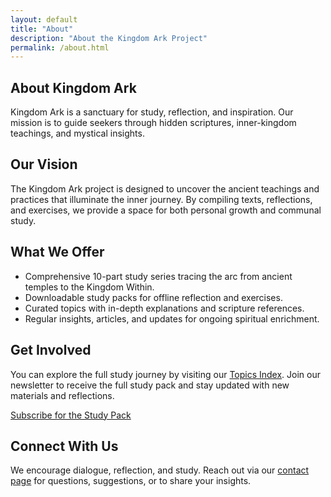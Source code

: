 ```yaml
---
layout: default
title: "About"
description: "About the Kingdom Ark Project"
permalink: /about.html
---
```


<section class="hero">
  <div class="hero-content container">
    <h1>About Kingdom Ark</h1>
    <p>Kingdom Ark is a sanctuary for study, reflection, and inspiration. Our mission is to guide seekers through hidden scriptures, inner-kingdom teachings, and mystical insights.</p>
  </div>
</section>

<section class="container content reveal">
  <h2>Our Vision</h2>
  <p>
    The Kingdom Ark project is designed to uncover the ancient teachings and practices that illuminate the inner journey. By compiling texts, reflections, and exercises, we provide a space for both personal growth and communal study.
  </p>

  <h2>What We Offer</h2>
  <ul>
    <li>Comprehensive 10-part study series tracing the arc from ancient temples to the Kingdom Within.</li>
    <li>Downloadable study packs for offline reflection and exercises.</li>
    <li>Curated topics with in-depth explanations and scripture references.</li>
    <li>Regular insights, articles, and updates for ongoing spiritual enrichment.</li>
  </ul>

  <h2>Get Involved</h2>
  <p>
    You can explore the full study journey by visiting our <a href="/topics/index.html">Topics Index</a>. Join our newsletter to receive the full study pack and stay updated with new materials and reflections.
  </p>

  <p class="center"><a class="btn" href="/newsletter.html">Subscribe for the Study Pack</a></p>
</section>

<section class="container content reveal">
  <h2>Connect With Us</h2>
  <p>
    We encourage dialogue, reflection, and study. Reach out via our <a href="/contact.html">contact page</a> for questions, suggestions, or to share your insights.
  </p>
</section>

